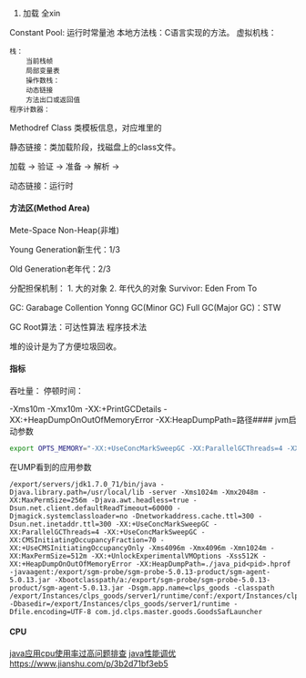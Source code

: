 #### 

1. 加载
全xin

Constant Pool: 运行时常量池
本地方法栈：C语言实现的方法。
虚拟机栈：

	栈：
		当前栈帧
		局部变量表
		操作数栈：
		动态链接
		方法出口或返回值
 	程序计数器：




Methodref
Class
类模板信息，对应堆里的

静态链接：类加载阶段，找磁盘上的class文件。

加载 -> 验证 -> 准备 -> 解析 -> 

动态链接：运行时

#### 方法区(Method Area)

Mete-Space Non-Heap(非堆)

Young Generation新生代：1/3

Old Generation老年代：2/3

分配担保机制：
	1. 大的对象
	2. 年代久的对象
Survivor:
	Eden 
	From
	To

GC: Garabage Collention
Yonng GC(Minor GC)
Full GC(Major GC)：STW 

GC Root算法：可达性算法
程序技术法

堆的设计是为了方便垃圾回收。

#### 指标
吞吐量：
停顿时间：


-Xms10m -Xmx10m -XX:+PrintGCDetails -XX:+HeapDumpOnOutOfMemoryError -XX:HeapDumpPath=路径#### jvm启动参数

```bash
export OPTS_MEMORY="-XX:+UseConcMarkSweepGC -XX:ParallelGCThreads=4 -XX:CMSInitiatingOccupancyFraction=70 -XX:+UseCMSInitiatingOccupancyOnly -XX:+CMSClassUnloadingEnabled -Xms4096m -Xmx4096m -Xmn1024m -XX:MaxPermSize=256m -XX:+UnlockExperimentalVMOptions -Xss512K -XX:+HeapDumpOnOutOfMemoryError -XX:HeapDumpPath=./java_pid<pid>.hprof $SGM_OPTS"
```


在UMP看到的应用参数
```
/export/servers/jdk1.7.0_71/bin/java -Djava.library.path=/usr/local/lib -server -Xms1024m -Xmx2048m -XX:MaxPermSize=256m -Djava.awt.headless=true -Dsun.net.client.defaultReadTimeout=60000 -Djmagick.systemclassloader=no -Dnetworkaddress.cache.ttl=300 -Dsun.net.inetaddr.ttl=300 -XX:+UseConcMarkSweepGC -XX:ParallelGCThreads=4 -XX:+UseConcMarkSweepGC -XX:CMSInitiatingOccupancyFraction=70 -XX:+UseCMSInitiatingOccupancyOnly -Xms4096m -Xmx4096m -Xmn1024m -XX:MaxPermSize=512m -XX:+UnlockExperimentalVMOptions -Xss512K -XX:+HeapDumpOnOutOfMemoryError -XX:HeapDumpPath=./java_pid<pid>.hprof -javaagent:/export/sgm-probe/sgm-probe-5.0.13-product/sgm-agent-5.0.13.jar -Xbootclasspath/a:/export/sgm-probe/sgm-probe-5.0.13-product/sgm-agent-5.0.13.jar -Dsgm.app.name=clps_goods -classpath /export/Instances/clps_goods/server1/runtime/conf:/export/Instances/clps_goods/server1/runtime/lib/* -Dbasedir=/export/Instances/clps_goods/server1/runtime -Dfile.encoding=UTF-8 com.jd.clps.master.goods.GoodsSafLauncher
```
#### CPU 

[java应用cpu使用率过高问题排查](https://blog.csdn.net/qq_34944965/article/details/81107419)
[java性能调优](https://www.jianshu.com/p/a75c1253fc11)
https://www.jianshu.com/p/3b2d71bf3eb5
